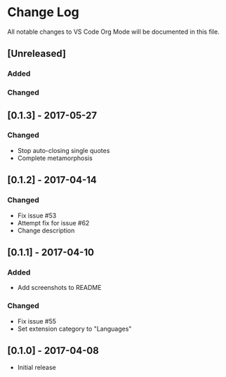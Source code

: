 # Change Log
All notable changes to VS Code Org Mode will be documented in this file.

## [Unreleased]
### Added
### Changed


## [0.1.3] - 2017-05-27
### Changed
- Stop auto-closing single quotes
- Complete metamorphosis

## [0.1.2] - 2017-04-14
### Changed
- Fix issue #53
- Attempt fix for issue #62
- Change description

## [0.1.1] - 2017-04-10
### Added
- Add screenshots to README
### Changed
- Fix issue #55
- Set extension category to "Languages"

## [0.1.0] - 2017-04-08
- Initial release

